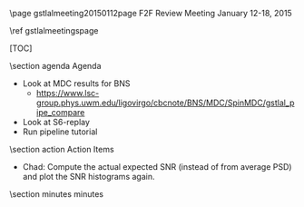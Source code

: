\page gstlalmeeting20150112page F2F Review Meeting January 12-18, 2015

\ref gstlalmeetingspage

[TOC]

\section agenda Agenda

  - Look at MDC results for BNS
    - https://www.lsc-group.phys.uwm.edu/ligovirgo/cbcnote/BNS/MDC/SpinMDC/gstlal_pipe_compare
  - Look at S6-replay
  - Run pipeline tutorial

\section action Action Items

  - Chad: Compute the actual expected SNR (instead of from average PSD) and plot the SNR histograms again.


\section minutes minutes

